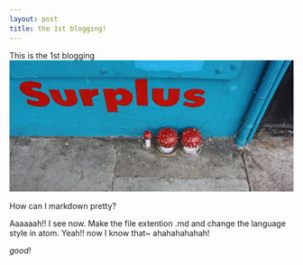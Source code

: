 ```yaml
---
layout: post
title: the 1st blogging!
---
```


This is the 1st blogging
![pic_surplusus](../images/11surplus.png)

How can I markdown pretty?

Aaaaaah!! I see now. Make the file extention .md and change the language style in atom.
Yeah!! now I know that~ ahahahahahah!

_good!_
